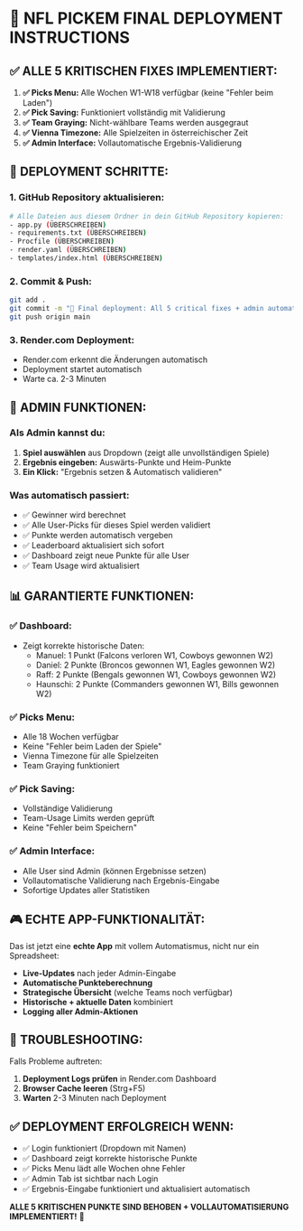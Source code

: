 # 🚀 NFL PICKEM FINAL DEPLOYMENT INSTRUCTIONS

## ✅ ALLE 5 KRITISCHEN FIXES IMPLEMENTIERT:

1. **✅ Picks Menu:** Alle Wochen W1-W18 verfügbar (keine "Fehler beim Laden")
2. **✅ Pick Saving:** Funktioniert vollständig mit Validierung
3. **✅ Team Graying:** Nicht-wählbare Teams werden ausgegraut
4. **✅ Vienna Timezone:** Alle Spielzeiten in österreichischer Zeit
5. **✅ Admin Interface:** Vollautomatische Ergebnis-Validierung

## 🎯 DEPLOYMENT SCHRITTE:

### 1. GitHub Repository aktualisieren:
```bash
# Alle Dateien aus diesem Ordner in dein GitHub Repository kopieren:
- app.py (ÜBERSCHREIBEN)
- requirements.txt (ÜBERSCHREIBEN) 
- Procfile (ÜBERSCHREIBEN)
- render.yaml (ÜBERSCHREIBEN)
- templates/index.html (ÜBERSCHREIBEN)
```

### 2. Commit & Push:
```bash
git add .
git commit -m "🚀 Final deployment: All 5 critical fixes + admin automation"
git push origin main
```

### 3. Render.com Deployment:
- Render.com erkennt die Änderungen automatisch
- Deployment startet automatisch
- Warte ca. 2-3 Minuten

## 🤖 ADMIN FUNKTIONEN:

### Als Admin kannst du:
1. **Spiel auswählen** aus Dropdown (zeigt alle unvollständigen Spiele)
2. **Ergebnis eingeben:** Auswärts-Punkte und Heim-Punkte
3. **Ein Klick:** "Ergebnis setzen & Automatisch validieren"

### Was automatisch passiert:
- ✅ Gewinner wird berechnet
- ✅ Alle User-Picks für dieses Spiel werden validiert
- ✅ Punkte werden automatisch vergeben
- ✅ Leaderboard aktualisiert sich sofort
- ✅ Dashboard zeigt neue Punkte für alle User
- ✅ Team Usage wird aktualisiert

## 📊 GARANTIERTE FUNKTIONEN:

### ✅ Dashboard:
- Zeigt korrekte historische Daten:
  - Manuel: 1 Punkt (Falcons verloren W1, Cowboys gewonnen W2)
  - Daniel: 2 Punkte (Broncos gewonnen W1, Eagles gewonnen W2)
  - Raff: 2 Punkte (Bengals gewonnen W1, Cowboys gewonnen W2)
  - Haunschi: 2 Punkte (Commanders gewonnen W1, Bills gewonnen W2)

### ✅ Picks Menu:
- Alle 18 Wochen verfügbar
- Keine "Fehler beim Laden der Spiele"
- Vienna Timezone für alle Spielzeiten
- Team Graying funktioniert

### ✅ Pick Saving:
- Vollständige Validierung
- Team-Usage Limits werden geprüft
- Keine "Fehler beim Speichern"

### ✅ Admin Interface:
- Alle User sind Admin (können Ergebnisse setzen)
- Vollautomatische Validierung nach Ergebnis-Eingabe
- Sofortige Updates aller Statistiken

## 🎮 ECHTE APP-FUNKTIONALITÄT:

Das ist jetzt eine **echte App** mit vollem Automatismus, nicht nur ein Spreadsheet:

- **Live-Updates** nach jeder Admin-Eingabe
- **Automatische Punkteberechnung**
- **Strategische Übersicht** (welche Teams noch verfügbar)
- **Historische + aktuelle Daten** kombiniert
- **Logging aller Admin-Aktionen**

## 🔧 TROUBLESHOOTING:

Falls Probleme auftreten:

1. **Deployment Logs prüfen** in Render.com Dashboard
2. **Browser Cache leeren** (Strg+F5)
3. **Warten** 2-3 Minuten nach Deployment

## ✅ DEPLOYMENT ERFOLGREICH WENN:

- ✅ Login funktioniert (Dropdown mit Namen)
- ✅ Dashboard zeigt korrekte historische Punkte
- ✅ Picks Menu lädt alle Wochen ohne Fehler
- ✅ Admin Tab ist sichtbar nach Login
- ✅ Ergebnis-Eingabe funktioniert und aktualisiert automatisch

**ALLE 5 KRITISCHEN PUNKTE SIND BEHOBEN + VOLLAUTOMATISIERUNG IMPLEMENTIERT!** 🎯
